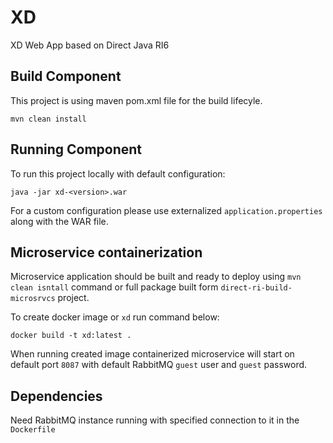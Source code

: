 # XD

XD Web App based on Direct Java RI6

## Build Component
This project is using maven pom.xml file for the build lifecyle.

`mvn clean install`

## Running Component
To run this project locally with default configuration:

`java -jar xd-<version>.war`

For a custom configuration please use externalized `application.properties` along with the WAR file.


## Microservice containerization

Microservice application should be built and ready to deploy using `mvn clean isntall` command or full package built form `direct-ri-build-microsrvcs` project.

To create docker image or `xd` run command below:

`docker build -t xd:latest .`

When running created image containerized microservice will start on default port `8087` with default RabbitMQ `guest` user and `guest` password.

## Dependencies

Need RabbitMQ instance running with specified connection to it in the `Dockerfile`